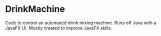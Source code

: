 # DrinkMachine
Code to control an automated drink mixing machine.
Runs off Java with a JavaFX UI.
Mostly created to improve JavaFX skills.
